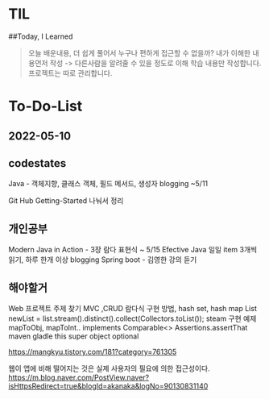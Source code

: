 # TIL

##Today, I Learned

>오늘 배운내용, 더 쉽게 풀어서 누구나 편하게 접근할 수 없을까?
>내가 이해한 내용먼저 작성 -> 다른사람을 알려줄 수 있을 정도로 이해
>학습 내용만 작성합니다. 프로젝트는 따로 관리합니다.


# To-Do-List






## 2022-05-10

## codestates
Java - 객체지향, 클래스 객체, 필드 메서드, 생성자 blogging ~5/11

Git Hub Getting-Started 나눠서 정리

## 개인공부
Modern Java in Action - 3장 람다 표현식 ~ 5/15
Efective Java 일일 item 3개씩 읽기, 하루 한개 이상 blogging
Spring boot - 김영한 강의 듣기

## 해야할거
Web 프로젝트 주제 찾기
MVC ,CRUD
람다식 구현 방법, hash set, hash map
        List<String> newList = list.stream().distinct().collect(Collectors.toList());
        steam 구현 예제 
        mapToObj, mapToInt.. 
        implements Comparable<>
        Assertions.assertThat
        maven gladle
        this super
        object optional<T>

https://mangkyu.tistory.com/181?category=761305



웹이 앱에 비해 떨어지는 것은 실제 사용자의 필요에 의한 접근성이다.
https://m.blog.naver.com/PostView.naver?isHttpsRedirect=true&blogId=akanaka&logNo=90130831140
